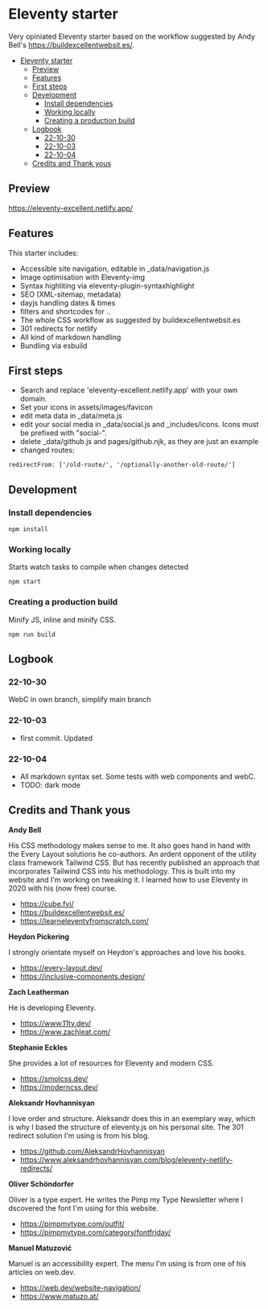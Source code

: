 # Eleventy starter

Very opiniated Eleventy starter based on the workflow suggested by Andy Bell's <https://buildexcellentwebsit.es/>.

- [Eleventy starter](#eleventy-starter)
  - [Preview](#preview)
  - [Features](#features)
  - [First steps](#first-steps)
  - [Development](#development)
    - [Install dependencies](#install-dependencies)
    - [Working locally](#working-locally)
    - [Creating a production build](#creating-a-production-build)
  - [Logbook](#logbook)
    - [22-10-30](#22-10-30)
    - [22-10-03](#22-10-03)
    - [22-10-04](#22-10-04)
  - [Credits and Thank yous](#credits-and-thank-yous)

## Preview

https://eleventy-excellent.netlify.app/

## Features

This starter includes:

- Accessible site navigation, editable in \_data/navigation.js
- Image optimisation with Eleventy-img
- Syntax highliting via eleventy-plugin-syntaxhighlight
- SEO (XML-sitemap, metadata)
- dayjs handling dates & times
- filters and shortcodes for ..
- The whole CSS workflow as suggested by buildexcellentwebsit.es
- 301 redirects for netlify
- All kind of markdown handling
- Bundling via esbuild

## First steps

- Search and replace 'eleventy-excellent.netlify.app' with your own domain.
- Set your icons in assets/images/favicon
- edit meta data in \_data/meta.js
- edit your social media in \_data/social.js and \_includes/icons. Icons must be prefixed with "social-".
- delete \_data/github.js and pages/github.njk, as they are just an example
- changed routes:

```
redirectFrom: ['/old-route/', '/optionally-another-old-route/']
```

## Development

### Install dependencies

```
npm install
```

### Working locally

Starts watch tasks to compile when changes detected

```
npm start
```

### Creating a production build

Minify JS, inline and minify CSS.

```
npm run build
```

## Logbook

### 22-10-30

WebC in own branch, simplify main branch

### 22-10-03

- first commit. Updated

### 22-10-04

- All markdown syntax set. Some tests with web components and webC.
- TODO: dark mode

## Credits and Thank yous

**Andy Bell**

His CSS methodology makes sense to me. It also goes hand in hand with the Every Layout solutions he co-authors. An ardent opponent of the utility class framework Tailwind CSS. But has recently published an approach that incorporates Tailwind CSS into his methodology. This is built into my website and I'm working on tweaking it.
I learned how to use Eleventy in 2020 with his (now free) course.

- https://cube.fyi/
- https://buildexcellentwebsit.es/
- https://learneleventyfromscratch.com/

**Heydon Pickering**

I strongly orientate myself on Heydon's approaches and love his books.

- https://every-layout.dev/
- https://inclusive-components.design/

**Zach Leatherman**

He is developing Eleventy.

- https://www.11ty.dev/
- https://www.zachleat.com/

**Stephanie Eckles**

She provides a lot of resources for Eleventy and modern CSS.

- https://smolcss.dev/
- https://moderncss.dev/

**Aleksandr Hovhannisyan**

I love order and structure. Aleksandr does this in an exemplary way, which is why I based the structure of eleventy.js on his personal site. The 301 redirect solution I'm using is from his blog.

- https://github.com/AleksandrHovhannisyan
- https://www.aleksandrhovhannisyan.com/blog/eleventy-netlify-redirects/

**Oliver Schöndorfer**

Oliver is a type expert. He writes the Pimp my Type Newsletter where I dscovered the font I'm using for this website.

- https://pimpmytype.com/outfit/
- https://pimpmytype.com/category/fontfriday/

**Manuel Matuzović**

Manuel is an accessibility expert. The menu I'm using is from one of his articles on web.dev.

- https://web.dev/website-navigation/
- https://www.matuzo.at/

